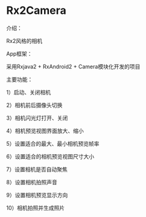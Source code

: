 # Rx2Camera

介绍：

Rx2风格的相机

App框架：

采用Rxjava2 + RxAndroid2 + Camera模块化开发的项目

主要功能：

1）启动、关闭相机

2）相机前后摄像头切换

3）相机闪光灯打开、关闭

4）相机预览视图界面放大、缩小

5）设置适合的最大、最小相机预览帧率

6）设置适合的相机预览视图尺寸大小

7）设置相机是否自动聚焦

8）设置相机拍照声音

9）设置相机预览显示方向

10）相机拍照并生成照片
